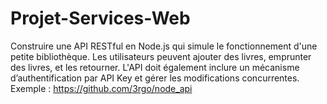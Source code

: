 # Projet-Services-Web
Construire une API RESTful en Node.js qui simule le fonctionnement d'une petite bibliothèque. Les utilisateurs peuvent ajouter des livres, emprunter des livres, et les retourner. L'API doit également inclure un mécanisme d’authentification par API Key et gérer les modifications concurrentes. Exemple : https://github.com/3rgo/node_api
